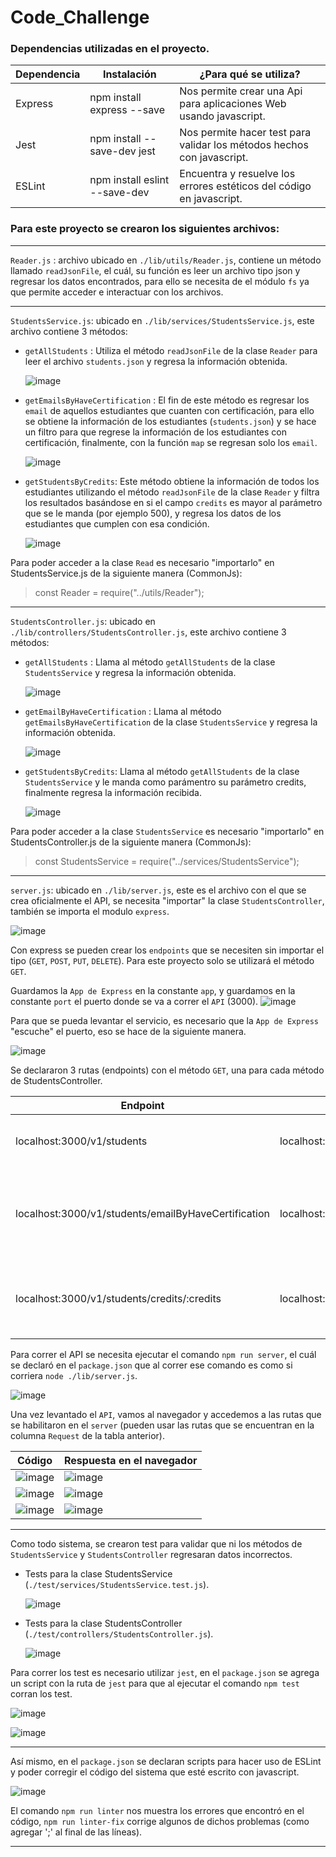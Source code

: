 # Code_Challenge

### Dependencias utilizadas en el proyecto.
| Dependencia  | Instalación | ¿Para qué se utiliza? |
| ------------- | ------------- | ------------------ |
| Express  | npm install express --save  | Nos permite crear una Api para aplicaciones Web usando javascript. |
| Jest  | npm install --save-dev jest  | Nos permite hacer test para validar los métodos hechos con javascript. |
| ESLint | npm install eslint --save-dev | Encuentra y resuelve los errores estéticos del código en javascript. |

### Para este proyecto se crearon los siguientes archivos:
____________________________________________________________________________________________________________________
`Reader.js` : archivo ubicado en `./lib/utils/Reader.js`, contiene un método llamado `readJsonFile`, el cuál, 
su función es leer un archivo tipo json y regresar los datos encontrados, para ello se necesita de el módulo `fs`
ya que permite acceder e interactuar con los archivos.
____________________________________________________________________________________________________________________

`StudentsService.js`: ubicado en `./lib/services/StudentsService.js`, este archivo contiene 3 métodos:

 * `getAllStudents` : Utiliza el método `readJsonFile` de la clase `Reader` para leer el archivo `students.json`
                      y regresa la información obtenida.
     
     ![image](https://user-images.githubusercontent.com/99373164/167922445-0555953e-cbd6-4668-a8ae-f31c854c5db4.png)
                      
 * `getEmailsByHaveCertification` : El fin de este método es regresar los `email` de aquellos estudiantes que
    cuanten con certificación, para ello se obtiene la información de los estudiantes (`students.json`) y se
    hace un filtro para que regrese la información de los estudiantes con certificación, finalmente, con la 
    función `map` se regresan solo los `email`.
    
      ![image](https://user-images.githubusercontent.com/99373164/167922553-5ce30549-4f8f-4bc1-9dea-238f838bb48a.png)
 
 * `getStudentsByCredits`: Este método obtiene la información de todos los estudiantes utilizando el método 
    `readJsonFile` de la clase `Reader` y filtra los resultados basándose en si el campo `credits` es mayor 
    al parámetro que se le manda (por ejemplo 500), y regresa los datos de los estudiantes que cumplen con
    esa condición.
    
    ![image](https://user-images.githubusercontent.com/99373164/167923169-3475dd08-168c-49ec-a8ad-89f5defd087d.png)
    
Para poder acceder a la clase `Read` es necesario "importarlo" en StudentsService.js de la siguiente manera (CommonJs):

   > const Reader = require("../utils/Reader");
__________________________________________________________________________________________________________________________



`StudentsController.js`: ubicado en `./lib/controllers/StudentsController.js`, este archivo contiene 3 métodos:

 * `getAllStudents` : Llama al método `getAllStudents` de la clase `StudentsService` y regresa la información obtenida.
     
     ![image](https://user-images.githubusercontent.com/99373164/167924232-bcfede6b-09af-4eb0-a1d0-df878988b54a.png)
                      
 * `getEmailByHaveCertification` : Llama al método `getEmailsByHaveCertification` de la clase `StudentsService` 
    y regresa la información obtenida.
    
      ![image](https://user-images.githubusercontent.com/99373164/167924274-6fbc72f3-cd70-4ac7-a776-76686669ed63.png)
 
 * `getStudentsByCredits`: Llama al método `getAllStudents` de la clase `StudentsService` y le manda como parámentro
    su parámetro credits, finalmente regresa la información recibida.
    
    ![image](https://user-images.githubusercontent.com/99373164/167923169-3475dd08-168c-49ec-a8ad-89f5defd087d.png)
    
Para poder acceder a la clase `StudentsService` es necesario "importarlo" en StudentsController.js de la siguiente manera (CommonJs):

   > const StudentsService = require("../services/StudentsService");

______________________________________________________________________________

`server.js`: ubicado en `./lib/server.js`, este es el archivo con el que se crea oficialmente el API, se necesita "importar" la clase `StudentsController`, también se importa el modulo `express`.

![image](https://user-images.githubusercontent.com/99373164/167928191-166401da-5efb-4785-839e-3bd8bd15e693.png)

Con express se pueden crear los `endpoints` que se necesiten sin importar el tipo (`GET`, `POST`, `PUT`, `DELETE`). Para este proyecto solo se utilizará el método `GET`.

Guardamos la `App de Express` en la constante `app`, y guardamos en la constante `port` el puerto donde se va a correr el `API` (3000). 
![image](https://user-images.githubusercontent.com/99373164/167929415-db2a9b05-d5b4-454c-be77-19b0625d26c9.png)

Para que se pueda levantar el servicio, es necesario que la `App de Express` "escuche" el puerto, eso se hace de la siguiente manera.

![image](https://user-images.githubusercontent.com/99373164/167929563-cdfefbcc-ea02-4b35-90aa-77c90a0434e8.png)

Se declararon 3 rutas (endpoints) con el método `GET`, una para cada método de StudentsController.

| Endpoint | Request | Response |
| -------- | ------- | -------- |
| localhost:3000/v1/students | localhost:3000/v1/students | Regresa la información de todos los estudiantes |
| localhost:3000/v1/students/emailByHaveCertification | localhost:3000/v1/students/emailByHaveCertification | Regresa los correos electrónicos de los estudiantes que tienen certificación |
| localhost:3000/v1/students/credits/:credits | localhost:3000/v1/students/credits/500 | Muestra los datos de los estudiantes que tienen más de 500 créditos |

Para correr el API se necesita ejecutar el comando `npm run server`, el cuál se declaró en el `package.json` que al correr ese comando es como si corriera `node ./lib/server.js`. 

![image](https://user-images.githubusercontent.com/99373164/167935855-ec014974-127c-435a-bd4c-b8eab7bc4e41.png)

Una vez levantado el `API`, vamos al navegador y accedemos a las rutas que se habilitaron en el `server` (pueden usar las rutas que se encuentran en la columna `Request` de la tabla anterior).


| Código | Respuesta en el navegador |
| ------- | -------- |
| ![image](https://user-images.githubusercontent.com/99373164/167934520-5faeeaf2-e714-457e-9437-4ca4ae72c33e.png) | ![image](https://user-images.githubusercontent.com/99373164/167937280-80ef9df5-3eb2-4341-aa68-d9ea75c254db.png) |
| ![image](https://user-images.githubusercontent.com/99373164/167936583-3b485af2-68ce-4a73-8357-0c59cf8832ad.png) | ![image](https://user-images.githubusercontent.com/99373164/167937504-1cd9370a-5eb0-4aee-a678-3b191ce9f6aa.png) |
| ![image](https://user-images.githubusercontent.com/99373164/167936665-63225d9e-dade-42c4-8c56-07b1d218d12b.png) | ![image](https://user-images.githubusercontent.com/99373164/167937695-277eac6d-3f02-4b1a-88e9-d69812016ef8.png) |

_______________________________________________________________________________________________________________

Como todo sistema, se crearon test para validar que ni los métodos de `StudentsService` y `StudentsController` regresaran datos incorrectos.

* Tests para la clase StudentsService (`./test/services/StudentsService.test.js`).

  ![image](https://user-images.githubusercontent.com/99373164/167939286-c9230f47-910f-4fd3-9e23-592e369bd618.png)

* Tests para la clase StudentsController (`./test/controllers/StudentsController.js`).

  ![image](https://user-images.githubusercontent.com/99373164/167939611-80bc247c-e06d-4c43-859c-9847edfe1fb5.png)

Para correr los test es necesario utilizar `jest`, en el `package.json` se agrega un script con la ruta de `jest` para que al ejecutar el comando `npm test` corran los test.

![image](https://user-images.githubusercontent.com/99373164/167940722-3d9045d5-3f44-4b22-aacb-2712011e8aa1.png)

![image](https://user-images.githubusercontent.com/99373164/167940810-8ab75041-07b8-4162-a1fc-d655a3cee3ed.png)

__________________________________________________________________________________________________________________

Así mismo, en el `package.json` se declaran scripts para hacer uso de ESLint y poder corregir el código del sistema que esté escrito con javascript.

![image](https://user-images.githubusercontent.com/99373164/167941260-89f8e7d8-ff55-4493-ab62-5046e95d777d.png)

El comando `npm run linter` nos muestra los errores que encontró en el código, `npm run linter-fix` corrige algunos de dichos problemas (como agregar ';' al final de las líneas).
____________________________________________________________________________________________________________________

